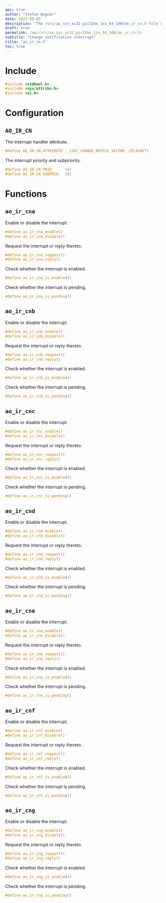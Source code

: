 ```yaml
---
api: true
author: "Stefan Wagner"
date: 2022-09-05
description: "The /src/ao_sys_xc32_pic32mx_1xx_64_100/ao_ir_cn.h file of the ao real-time operating system."
draft: true
permalink: /api/src/ao_sys_xc32_pic32mx_1xx_64_100/ao_ir_cn.h/
subtitle: "Change notification interrupt"
title: "ao_ir_cn.h"
toc: true
---
```


# Include

```c
#include <stdbool.h>
#include <sys/attribs.h>
#include <xc.h>
```

# Configuration

## `AO_IR_CN`

The interrupt handler attribute.

```c
#define AO_IR_CN_ATTRIBUTE __ISR(_CHANGE_NOTICE_VECTOR, IPL4SOFT)
```

The interrupt priority and subpriority.

```c
#define AO_IR_CN_PRIO      (4)
#define AO_IR_CN_SUBPRIO   (0)
```

# Functions

## `ao_ir_cna`

Enable or disable the interrupt.

```c
#define ao_ir_cna_enable()
#define ao_ir_cna_disable()
```

Request the interrupt or reply thereto.

```c
#define ao_ir_cna_request()
#define ao_ir_cna_reply()
```

Check whether the interrupt is enabled.

```c
#define ao_ir_cna_is_enabled()
```

Check whether the interrupt is pending.

```c
#define ao_ir_cna_is_pending()
```

## `ao_ir_cnb`

Enable or disable the interrupt.

```c
#define ao_ir_cnb_enable()
#define ao_ir_cnb_disable()
```

Request the interrupt or reply thereto.

```c
#define ao_ir_cnb_request()
#define ao_ir_cnb_reply()
```

Check whether the interrupt is enabled.

```c
#define ao_ir_cnb_is_enabled()
```

Check whether the interrupt is pending.

```c
#define ao_ir_cnb_is_pending()
```

## `ao_ir_cnc`

Enable or disable the interrupt.

```c
#define ao_ir_cnc_enable()
#define ao_ir_cnc_disable()
```

Request the interrupt or reply thereto.

```c
#define ao_ir_cnc_request()
#define ao_ir_cnc_reply()
```

Check whether the interrupt is enabled.

```c
#define ao_ir_cnc_is_enabled()
```

Check whether the interrupt is pending.

```c
#define ao_ir_cnc_is_pending()
```

## `ao_ir_cnd`

Enable or disable the interrupt.

```c
#define ao_ir_cnd_enable()
#define ao_ir_cnd_disable()
```

Request the interrupt or reply thereto.

```c
#define ao_ir_cnd_request()
#define ao_ir_cnd_reply()
```

Check whether the interrupt is enabled.

```c
#define ao_ir_cnd_is_enabled()
```

Check whether the interrupt is pending.

```c
#define ao_ir_cnd_is_pending()
```

## `ao_ir_cne`

Enable or disable the interrupt.

```c
#define ao_ir_cne_enable()
#define ao_ir_cne_disable()
```

Request the interrupt or reply thereto.

```c
#define ao_ir_cne_request()
#define ao_ir_cne_reply()
```

Check whether the interrupt is enabled.

```c
#define ao_ir_cne_is_enabled()
```

Check whether the interrupt is pending.

```c
#define ao_ir_cne_is_pending()
```

## `ao_ir_cnf`

Enable or disable the interrupt.

```c
#define ao_ir_cnf_enable()
#define ao_ir_cnf_disable()
```

Request the interrupt or reply thereto.

```c
#define ao_ir_cnf_request()
#define ao_ir_cnf_reply()
```

Check whether the interrupt is enabled.

```c
#define ao_ir_cnf_is_enabled()
```

Check whether the interrupt is pending.

```c
#define ao_ir_cnf_is_pending()
```

## `ao_ir_cng`

Enable or disable the interrupt.

```c
#define ao_ir_cng_enable()
#define ao_ir_cng_disable()
```

Request the interrupt or reply thereto.

```c
#define ao_ir_cng_request()
#define ao_ir_cng_reply()
```

Check whether the interrupt is enabled.

```c
#define ao_ir_cng_is_enabled()
```

Check whether the interrupt is pending.

```c
#define ao_ir_cng_is_pending()
```
